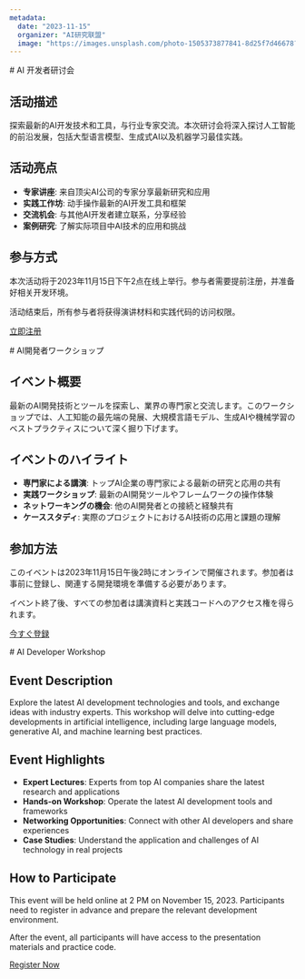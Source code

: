 ```yaml
---
metadata:
  date: "2023-11-15"
  organizer: "AI研究联盟"
  image: "https://images.unsplash.com/photo-1505373877841-8d25f7d46678?q=80&w=812&auto=format&fit=crop&ixlib=rb-4.0.3&ixid=M3wxMjA3fDB8MHxwaG90by1wYWdlfHx8fGVufDB8fHx8fA%3D%3D"
---
```


<lang-zh>
# AI 开发者研讨会

## 活动描述

探索最新的AI开发技术和工具，与行业专家交流。本次研讨会将深入探讨人工智能的前沿发展，包括大型语言模型、生成式AI以及机器学习最佳实践。

## 活动亮点

- **专家讲座**: 来自顶尖AI公司的专家分享最新研究和应用
- **实践工作坊**: 动手操作最新的AI开发工具和框架
- **交流机会**: 与其他AI开发者建立联系，分享经验
- **案例研究**: 了解实际项目中AI技术的应用和挑战

## 参与方式

本次活动将于2023年11月15日下午2点在线上举行。参与者需要提前注册，并准备好相关开发环境。

活动结束后，所有参与者将获得演讲材料和实践代码的访问权限。

[立即注册](https://example.com/register)
</lang-zh>

<lang-ja>
# AI開発者ワークショップ

## イベント概要

最新のAI開発技術とツールを探索し、業界の専門家と交流します。このワークショップでは、人工知能の最先端の発展、大規模言語モデル、生成AIや機械学習のベストプラクティスについて深く掘り下げます。

## イベントのハイライト

- **専門家による講演**: トップAI企業の専門家による最新の研究と応用の共有
- **実践ワークショップ**: 最新のAI開発ツールやフレームワークの操作体験
- **ネットワーキングの機会**: 他のAI開発者との接続と経験共有
- **ケーススタディ**: 実際のプロジェクトにおけるAI技術の応用と課題の理解

## 参加方法

このイベントは2023年11月15日午後2時にオンラインで開催されます。参加者は事前に登録し、関連する開発環境を準備する必要があります。

イベント終了後、すべての参加者は講演資料と実践コードへのアクセス権を得られます。

[今すぐ登録](https://example.com/register)
</lang-ja>

<lang-en>
# AI Developer Workshop

## Event Description

Explore the latest AI development technologies and tools, and exchange ideas with industry experts. This workshop will delve into cutting-edge developments in artificial intelligence, including large language models, generative AI, and machine learning best practices.

## Event Highlights

- **Expert Lectures**: Experts from top AI companies share the latest research and applications
- **Hands-on Workshop**: Operate the latest AI development tools and frameworks
- **Networking Opportunities**: Connect with other AI developers and share experiences
- **Case Studies**: Understand the application and challenges of AI technology in real projects

## How to Participate

This event will be held online at 2 PM on November 15, 2023. Participants need to register in advance and prepare the relevant development environment.

After the event, all participants will have access to the presentation materials and practice code.

[Register Now](https://example.com/register)
</lang-en> 